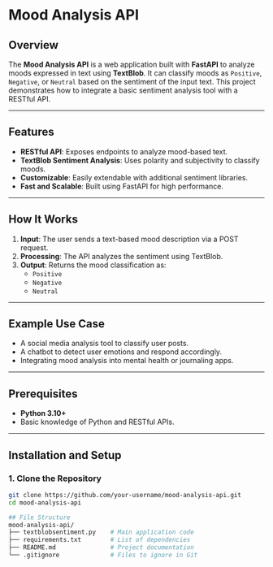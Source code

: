 # Mood Analysis API

## Overview
The **Mood Analysis API** is a web application built with **FastAPI** to analyze moods expressed in text using **TextBlob**. It can classify moods as `Positive`, `Negative`, or `Neutral` based on the sentiment of the input text. This project demonstrates how to integrate a basic sentiment analysis tool with a RESTful API.

---

## Features
- **RESTful API**: Exposes endpoints to analyze mood-based text.
- **TextBlob Sentiment Analysis**: Uses polarity and subjectivity to classify moods.
- **Customizable**: Easily extendable with additional sentiment libraries.
- **Fast and Scalable**: Built using FastAPI for high performance.

---

## How It Works
1. **Input**: The user sends a text-based mood description via a POST request.
2. **Processing**: The API analyzes the sentiment using TextBlob.
3. **Output**: Returns the mood classification as:
   - `Positive`
   - `Negative`
   - `Neutral`

---

## Example Use Case
- A social media analysis tool to classify user posts.
- A chatbot to detect user emotions and respond accordingly.
- Integrating mood analysis into mental health or journaling apps.

---

## Prerequisites
- **Python 3.10+**
- Basic knowledge of Python and RESTful APIs.

---

## Installation and Setup
### 1. Clone the Repository
```bash
git clone https://github.com/your-username/mood-analysis-api.git
cd mood-analysis-api

## File Structure
mood-analysis-api/
├── textblobsentiment.py    # Main application code
├── requirements.txt        # List of dependencies
├── README.md               # Project documentation
└── .gitignore              # Files to ignore in Git
